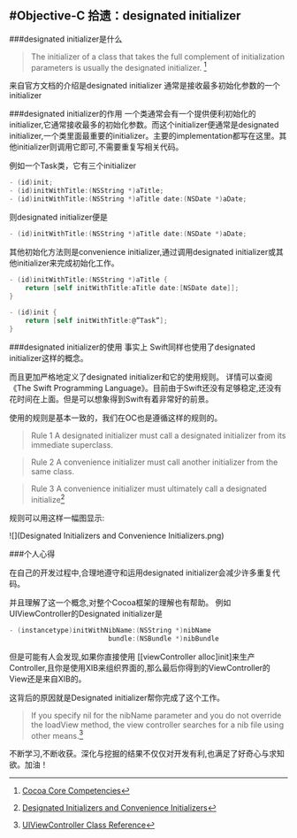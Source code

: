 #Objective-C 拾遗：designated initializer
--
###designated initializer是什么

> The initializer of a class that takes the full complement of initialization parameters is usually the designated initializer. [^1]

来自官方文档的介绍是designated initializer 通常是接收最多初始化参数的一个initializer


###designated initializer的作用
一个类通常会有一个提供便利初始化的initializer,它通常接收最多的初始化参数。而这个initializer便通常是designated initializer,一个类里面最重要的initializer。主要的implementation都写在这里。其他initializer则调用它即可,不需要重复写相关代码。

例如一个Task类，它有三个initializer

~~~objective-c
- (id)init;
- (id)initWithTitle:(NSString *)aTitle;
- (id)initWithTitle:(NSString *)aTitle date:(NSDate *)aDate;
~~~

则designated initializer便是

~~~objective-c
- (id)initWithTitle:(NSString *)aTitle date:(NSDate *)aDate;
~~~

其他初始化方法则是convenience initializer,通过调用designated initializer或其他initializer来完成初始化工作。

~~~objective-c
- (id)initWithTitle:(NSString *)aTitle {
    return [self initWithTitle:aTitle date:[NSDate date]];
}
 
- (id)init {
    return [self initWithTitle:@”Task”];
}
~~~

###designated initializer的使用
事实上 Swift同样也使用了designated initializer这样的概念。

而且更加严格地定义了designated initializer和它的使用规则。
详情可以查阅《The Swift Programming Language》。目前由于Swift还没有足够稳定,还没有花时间在上面。但是可以想象得到Swift有着非常好的前景。

使用的规则是基本一致的，我们在OC也是遵循这样的规则的。
>Rule 1
A designated initializer must call a designated initializer from its immediate superclass.

>Rule 2
A convenience initializer must call another initializer from the same class.

>Rule 3
A convenience initializer must ultimately call a designated initialize[^2]

规则可以用这样一幅图显示:

![](Designated Initializers and Convenience Initializers.png)

###个人心得

在自己的开发过程中,合理地遵守和运用designated initializer会减少许多重复代码。

并且理解了这一个概念,对整个Cocoa框架的理解也有帮助。
例如UIViewController的Designated initializer是

~~~objective-c
- (instancetype)initWithNibName:(NSString *)nibName
                         bundle:(NSBundle *)nibBundle
~~~

但是可能有人会发现,如果你直接使用 [[viewController alloc]init]来生产Controller,且你是使用XIB来组织界面的,那么最后你得到的ViewController的View还是来自XIB的。

这背后的原因就是Designated initializer帮你完成了这个工作。


> If you specify nil for the nibName parameter and you do not override the loadView method, the view controller searches for a nib file using other means.[^3]

不断学习,不断收获。深化与挖掘的结果不仅仅对开发有利,也满足了好奇心与求知欲。加油！

[^1]: [Cocoa Core Competencies](https://developer.apple.com/library/ios/documentation/General/Conceptual/DevPedia-CocoaCore/MultipleInitializers.html#//apple_ref/doc/uid/TP40008195-CH33-SW1)

[^2]: [Designated Initializers and Convenience Initializers](https://developer.apple.com/library/ios/documentation/Swift/Conceptual/Swift_Programming_Language/Initialization.html#//apple_ref/doc/uid/TP40014097-CH18-ID222)

[^3]: [UIViewController Class Reference](https://developer.apple.com/library/ios/documentation/UIKit/Reference/UIViewController_Class/index.html#//apple_ref/occ/instp/UIViewController/nibName)